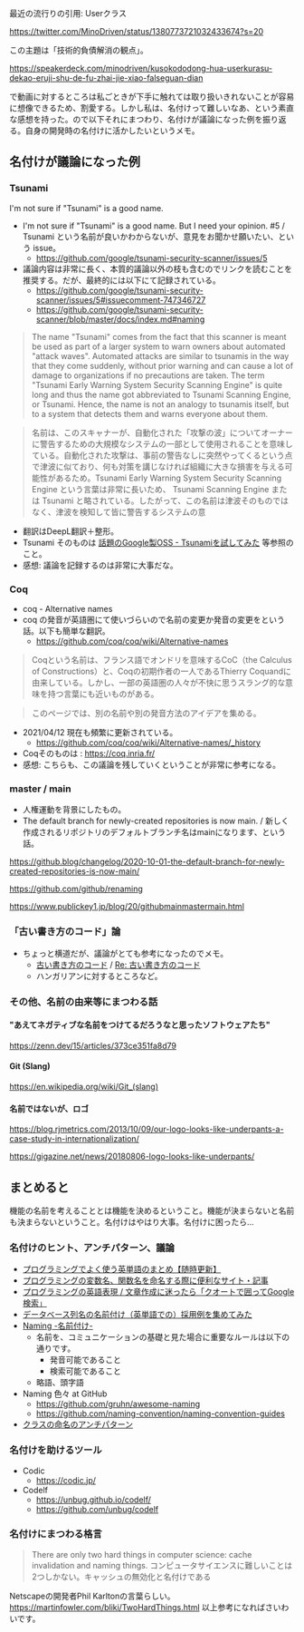 最近の流行りの引用: Userクラス

https://twitter.com/MinoDriven/status/1380773721032433674?s=20

この主題は「技術的負債解消の観点」。

https://speakerdeck.com/minodriven/kusokododong-hua-userkurasu-dekao-eruji-shu-de-fu-zhai-jie-xiao-falseguan-dian

で動画に対するところは私ごときが下手に触れては取り扱いきれないことが容易に想像できるため、割愛する。しかし私は、名付けって難しいなあ、という素直な感想を持った。ので以下それにまつわり、名付けが議論になった例を振り返る。自身の開発時の名付けに活かしたいというメモ。


## 名付けが議論になった例

### Tsunami 
I'm not sure if "Tsunami" is a good name. 

- I'm not sure if "Tsunami" is a good name. But I need your opinion. #5 / Tsunami という名前が良いかわからないが、意見をお聞かせ願いたい、という issue。
    - https://github.com/google/tsunami-security-scanner/issues/5
- 議論内容は非常に長く、本質的議論以外の枝も含むのでリンクを読むことを推奨する。だが、最終的には以下にて記録されている。
    - https://github.com/google/tsunami-security-scanner/issues/5#issuecomment-747346727
    - https://github.com/google/tsunami-security-scanner/blob/master/docs/index.md#naming

> The name "Tsunami" comes from the fact that this scanner is meant be used as part of a larger system to warn owners about automated "attack waves". Automated attacks are similar to tsunamis in the way that they come suddenly, without prior warning and can cause a lot of damage to organizations if no precautions are taken. The term "Tsunami Early Warning System Security Scanning Engine" is quite long and thus the name got abbreviated to Tsunami Scanning Engine, or Tsunami. Hence, the name is not an analogy to tsunamis itself, but to a system that detects them and warns everyone about them.

> 名前は、このスキャナーが、自動化された「攻撃の波」についてオーナーに警告するための大規模なシステムの一部として使用されることを意味している。自動化された攻撃は、事前の警告なしに突然やってくるという点で津波に似ており、何も対策を講じなければ組織に大きな損害を与える可能性があるため。Tsunami Early Warning System Security Scanning Engine という言葉は非常に長いため、 Tsunami Scanning Engine または Tsunami と略されている。したがって、この名前は津波そのものではなく、津波を検知して皆に警告するシステムの意

- 翻訳はDeepL翻訳＋整形。
- Tsunami そのものは [話題のGoogle製OSS - Tsunamiを試してみた](https://qiita.com/satto_sann/items/69deb12ed3f11155a284) 等参照のこと。
- 感想: 議論を記録するのは非常に大事だな。


### Coq

- coq - Alternative names 
- coq の発音が英語圏にて使いづらいので名前の変更か発音の変更をという話。以下も簡単な翻訳。
    - https://github.com/coq/coq/wiki/Alternative-names

> Coqという名前は、フランス語でオンドリを意味するCoC（the Calculus of Constructions）と、Coqの初期作者の一人であるThierry Coquandに由来している。しかし、一部の英語圏の人々が不快に思うスラング的な意味を持つ言葉にも近いものがある。

> このページでは、別の名前や別の発音方法のアイデアを集める。

- 2021/04/12 現在も頻繁に更新されている。
    - https://github.com/coq/coq/wiki/Alternative-names/_history
- Coqそのものは : https://coq.inria.fr/ 
- 感想: こちらも、この議論を残していくということが非常に参考になる。


### master / main

- 人権運動を背景にしたもの。
- The default branch for newly-created repositories is now main. / 新しく作成されるリポジトリのデフォルトブランチ名はmainになります、という話。

https://github.blog/changelog/2020-10-01-the-default-branch-for-newly-created-repositories-is-now-main/

https://github.com/github/renaming

https://www.publickey1.jp/blog/20/githubmainmastermain.html


### 「古い書き方のコード」論

- ちょっと横道だが、議論がとても参考になったのでメモ。
    - [古い書き方のコード](https://qiita.com/yuu_j/items/d6e6fc4476ab1dc35cdc) / [Re: 古い書き方のコード](https://qiita.com/dairappa/items/5e954b27b81c646435f3)
    - ハンガリアンに対するところなど。



### その他、名前の由来等にまつわる話

#### "あえてネガティブな名前をつけてるだろうなと思ったソフトウェアたち"

https://zenn.dev/15/articles/373ce351fa8d79

#### Git (Slang)

https://en.wikipedia.org/wiki/Git_(slang)

#### 名前ではないが、ロゴ

https://blog.rjmetrics.com/2013/10/09/our-logo-looks-like-underpants-a-case-study-in-internationalization/

https://gigazine.net/news/20180806-logo-looks-like-underpants/





## まとめると

機能の名前を考えることとは機能を決めるということ。機能が決まらないと名前も決まらないということ。名付けはやはり大事。名付けに困ったら...

### 名付けのヒント、アンチパターン、議論

- [プログラミングでよく使う英単語のまとめ【随時更新】](https://qiita.com/Ted-HM/items/7dde25dcffae4cdc7923)
- [プログラミングの変数名、関数名を命名する際に便利なサイト・記事](https://qiita.com/developer-kikikaikai/items/421d4ab74e161d993074)
- [プログラミングの英語表現 / 文章作成に迷ったら「クオートで囲ってGoogle検索」](https://qiita.com/YumaInaura/items/76f8242ae58d017d69f6)
- [データベース列名の名前付け（英単語での）採用例を集めてみた](https://qiita.com/otagaisama-1/items/4d7e2eb5c274e9fce664)
- [Naming -名前付け-](https://qiita.com/Koki_jp/items/c67d7d9f241b8c87eef3)
    - 名前を、コミュニケーションの基礎と見た場合に重要なルールは以下の通りです。
        - 発音可能であること
        - 検索可能であること
    - 略語、頭字語
- Naming 色々 at GitHub 
    - https://github.com/gruhn/awesome-naming 
    - https://github.com/naming-convention/naming-convention-guides
- [クラスの命名のアンチパターン](https://qiita.com/magicant/items/8134edf969f9629fa66e)

### 名付けを助けるツール

- Codic
    - https://codic.jp/
- Codelf
    - https://unbug.github.io/codelf/
    - https://github.com/unbug/codelf

### 名付けにまつわる格言

> There are only two hard things in computer science: cache invalidation and naming things.
> コンピュータサイエンスに難しいことは2つしかない。キャッシュの無効化と名付けである

Netscapeの開発者Phil Karltonの言葉らしい。https://martinfowler.com/bliki/TwoHardThings.html
以上参考になればさいわいです。
